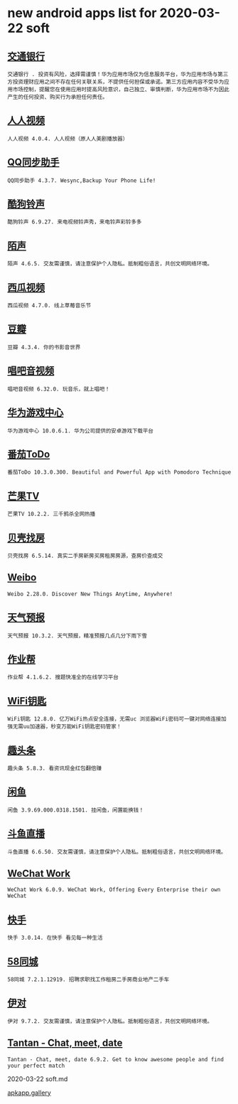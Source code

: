 # new android apps list for 2020-03-22 soft
## [交通银行](https://apkapp.gallery/dl/10532524/)
```
交通银行 . 投资有风险，选择需谨慎！华为应用市场仅为信息服务平台，华为应用市场与第三方投资理财应用之间不存在任何关联关系，不提供任何担保或承诺。第三方应用内容不受华为应用市场控制，提醒您在使用应用时提高风险意识，自己独立、审慎判断，华为应用市场不为因此产生的任何投资、购买行为承担任何责任。
```

## [人人视频](https://apkapp.gallery/dl/10719048/)
```
人人视频 4.0.4. 人人视频（原人人美剧播放器）
```

## [QQ同步助手](https://apkapp.gallery/dl/2543/)
```
QQ同步助手 4.3.7. Wesync,Backup Your Phone Life!
```

## [酷狗铃声](https://apkapp.gallery/dl/10004261/)
```
酷狗铃声 6.9.27. 来电视频铃声秀，来电铃声彩铃多多
```

## [陌声](https://apkapp.gallery/dl/10260650/)
```
陌声 4.6.5. 交友需谨慎，请注意保护个人隐私。抵制粗俗语言，共创文明网络环境。
```

## [西瓜视频](https://apkapp.gallery/dl/10615071/)
```
西瓜视频 4.7.0. 线上草莓音乐节
```

## [豆瓣](https://apkapp.gallery/dl/10178693/)
```
豆瓣 4.3.4. 你的书影音世界
```

## [唱吧音视频](https://apkapp.gallery/dl/56900/)
```
唱吧音视频 6.32.0. 玩音乐，就上唱吧！
```

## [华为游戏中心](https://apkapp.gallery/dl/10059090/)
```
华为游戏中心 10.0.6.1. 华为公司提供的安卓游戏下载平台
```

## [番茄ToDo](https://apkapp.gallery/dl/10461511/)
```
番茄ToDo 10.3.0.300. Beautiful and Powerful App with Pomodoro Technique
```

## [芒果TV](https://apkapp.gallery/dl/10132452/)
```
芒果TV 10.2.2. 三千鸦杀全网热播
```

## [贝壳找房](https://apkapp.gallery/dl/100244751/)
```
贝壳找房 6.5.14. 真实二手房新房买房租房房源，查房价查成交
```

## [Weibo](https://apkapp.gallery/dl/7166/)
```
Weibo 2.28.0. Discover New Things Anytime, Anywhere!
```

## [天气预报](https://apkapp.gallery/dl/100394063/)
```
天气预报 10.3.2. 天气预报，精准预报几点几分下雨下雪
```

## [作业帮](https://apkapp.gallery/dl/10113015/)
```
作业帮 4.1.6.2. 搜题快准全的在线学习平台
```

## [WiFi钥匙](https://apkapp.gallery/dl/10182278/)
```
WiFi钥匙 12.8.0. 亿万WiFi热点安全连接，无需uc 浏览器WiFi密码可一键对网络连接加强无需uu加速器，秒变万能WiFi钥匙密码管家！
```

## [趣头条](https://apkapp.gallery/dl/10556446/)
```
趣头条 5.8.3. 看资讯现金红包翻倍赚
```

## [闲鱼](https://apkapp.gallery/dl/10666536/)
```
闲鱼 3.9.69.000.0318.1501. 挂闲鱼，闲置能换钱！
```

## [斗鱼直播](https://apkapp.gallery/dl/10172343/)
```
斗鱼直播 6.6.50. 交友需谨慎，请注意保护个人隐私。抵制粗俗语言，共创文明网络环境。
```

## [WeChat Work](https://apkapp.gallery/dl/10502046/)
```
WeChat Work 6.0.9. WeChat Work, Offering Every Enterprise their own WeChat
```

## [快手](https://apkapp.gallery/dl/33455/)
```
快手 3.0.14. 在快手 看见每一种生活
```

## [58同城](https://apkapp.gallery/dl/10026044/)
```
58同城 7.2.1.12919. 招聘求职找工作租房二手房商业地产二手车
```

## [伊对](https://apkapp.gallery/dl/100034711/)
```
伊对 9.7.2. 交友需谨慎，请注意保护个人隐私。抵制粗俗语言，共创文明网络环境。
```

## [Tantan - Chat, meet, date](https://apkapp.gallery/dl/10199294/)
```
Tantan - Chat, meet, date 6.9.2. Get to know awesome people and find your perfect match
```
2020-03-22 soft.md

[apkapp.gallery](http://apkapp.gallery/)
